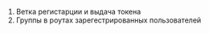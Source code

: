 <ol>
    <li>Ветка регистарции и выдача токена</li>  
    <li>Группы в роутах зарегестрированных пользователей</li>  
</ol>     